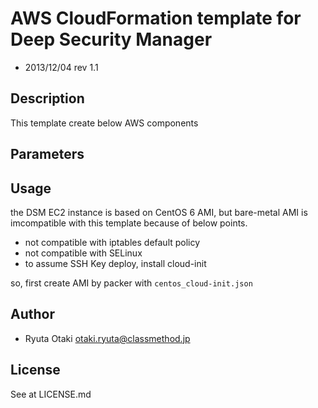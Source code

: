 AWS CloudFormation template for Deep Security Manager 
=====================================================

- 2013/12/04 rev 1.1

Description
-----------

This template create below AWS components


Parameters
----------



Usage
-----


the DSM EC2 instance is based on CentOS 6 AMI, but bare-metal AMI is imcompatible with this template because of below points.

- not compatible with iptables default policy
- not compatible with SELinux
- to assume SSH Key deploy, install cloud-init

so, first create AMI by packer with `centos_cloud-init.json`


Author
------

- Ryuta Otaki otaki.ryuta@classmethod.jp 


License
-------

See at LICENSE.md

